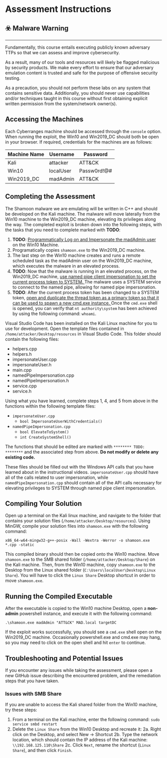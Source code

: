 # Assessment Instructions

## :biohazard: Malware Warning

---

Fundamentally, this course entails executing publicly known adversary TTPs so that we can assess and improve cybersecurity.

As a result, many of our tools and resources will likely be flagged malicious by security products. We make every effort to ensure that our adversary emulation content is trusted and safe for the purpose of offensive security testing.

As a precaution, you should not perform these labs on any system that contains sensitive data. Additionally, you should never use capabilities and/or techniques taught in this course without first obtaining explicit written permission from the system/network owner(s).

## Accessing the Machines

Each Cyberranges machine should be accessed through the `console` option. When running the exploit, the Win10 and Win2019_DC should both be open in your browser. If required, credentials for the machines are as follows:

| Machine Name | Username | Password |
| ---------- | ---------- | ---------- |
| Kali | attacker | ATT&CK |
| Win10 | localUser | Passw0rd!@# |
| Win2019_DC | madAdmin | ATT&CK |

## Completing the Assessment

The Shamoon malware we are emulating will be written in C++ and should be developed on the Kali machine. The malware will move laterally from the Win10 machine
to the Win2019_DC machine, elevating its privileges along the way.
The completed exploit is broken down into the following steps, with the tasks that you need to complete marked with **TODO**:

1. **TODO**: <u>Programmatically Log on and Impersonate the madAdmin user </u> on the Win10 Machine.
2. Programatically copies `shamoon.exe` to the Win2019_DC machine.
3. The last step on the Win10 machine creates and runs a remote scheduled task as the madAdmin user on the Win2019_DC machine, which executes the malware in an elevated process.
4. **TODO**: Now that the malware is running in an elevated process, on the Win2019_DC machine, <u>use named pipe client impersonation to set the current process token to SYSTEM. </u> The malware uses a SYSTEM service to connect to the named pipe, allowing for named pipe impersonation.
5. **TODO**: After the current process token has been changed to a SYSTEM token, <u>open and duplicate the thread token as a primary token so that it can be used to spawn a new cmd.exe instance. </u> Once the `cmd.exe` shell is opened, you can verify that `nt authority\system` has been achieved by using the following command: `whoami`.

Visual Studio Code has been installed on the Kali Linux machine for you to use for development. Open the template files contained in `/home/attacker/Desktop/resources` in Visual Studio Code. This folder should contain the following files:

* helpers.cpp
* helpers.h
* impersonateUser.cpp
* impersonateUser.h
* main.cpp
* namedPipeImpersonation.cpp
* namedPipeImpersonation.h
* service.cpp
* service.h

Using what you have learned, complete steps 1, 4, and 5 from above in the functions within the following template files:

* `impersonateUser.cpp`
    * `bool ImpersonateUserWithCredentials()`
* `namedPipeImpersonation.cpp`
    * `bool ElevateToSystem()`
    * `int CreateSystemShell()`

The functions that should be edited are marked with `******** TODO: ********` and the associated step from above. **Do not modify or delete any existing code.**

These files should be filled out with the Windows API calls that you have learned about in the instructional videos. `impersonateUser.cpp` should have all of the calls related to user impersonation, while `namedPipeImpersonation.cpp` should contain all of the API calls necessary for elevating privileges to SYSTEM through named pipe client impersonation.

## Compiling Your Solution

Open up a terminal on the Kali linux machine, and navigate to the folder that contains your solution files (`/home/attacker/Desktop/resources`).
Using MinGW, compile your solution files into `shamoon.exe` with the following command:

`x86_64-w64-mingw32-g++-posix -Wall -Wextra -Werror -o shamoon.exe *.cpp -static`

This compiled binary should then be copied onto the Win10 machine. Move `shamoon.exe` to the SMB shared folder (`/home/attacker/Desktop/Share`) on the Kali machine.
Then, from the Win10 machine, copy `shamoon.exe` to the Desktop from the Linux shared folder (`C:\Users\localUser\Desktop\Linux Share`). You will have to click the `Linux Share` Desktop shortcut in order to move `shamoon.exe`.

## Running the Compiled Executable

After the executable is copied to the Win10 machine Desktop, open a **non-admin** powershell instance, and execute it with the following command:

`.\shamoon.exe madAdmin "ATT&CK" MAD.local targetDC`

If the exploit works successfully, you should see a `cmd.exe` shell open on the Win2019_DC machine. Occasionally powershell.exe and cmd.exe may hang, so you may need to click on the open shell and hit `enter` to continue.

## Troubleshooting and Potential Issues

If you encounter any issues while taking the assessment, please open a new GitHub issue describing the
encountered problem, and the remediation steps that you have taken.

### Issues with SMB Share
If you are unable to access the Kali shared folder from the Win10 machine, try these steps:

1. From a terminal on the Kali machine, enter the following command: `sudo service smbd restart`
2. Delete the `Linux Share` from the Win10 Desktop and recreate it:
    2a. Right click on the Desktop, and select New -> Shortcut
    2b. Type the network location, which should contain the IP address of the Kali machine: `\\192.168.125.110\Share`
    2c. Click `Next`, rename the shortcut (`Linux Share`), and then click `Finish`.
